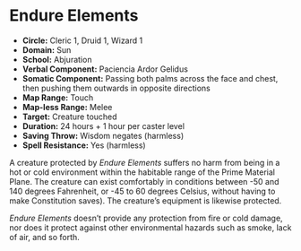 # Endure Elements

- **Circle:** Cleric 1, Druid 1, Wizard 1
- **Domain:** Sun
- **School:** Abjuration
- **Verbal Component:** Paciencia Ardor Gelidus
- **Somatic Component:** Passing both palms across the face and chest, then pushing them outwards in opposite directions
- **Map Range:** Touch
- **Map-less Range:** Melee
- **Target:** Creature touched
- **Duration:** 24 hours + 1 hour per caster level
- **Saving Throw:** Wisdom negates (harmless)
- **Spell Resistance:** Yes (harmless)

A creature protected by *Endure Elements* suffers no harm from being in a hot or cold environment within the habitable range of the Prime Material Plane. The creature can exist comfortably in conditions between -50 and 140 degrees Fahrenheit, or -45 to 60 degrees Celsius, without having to make Constitution saves). The creature’s equipment is likewise protected.

*Endure Elements* doesn’t provide any protection from fire or cold damage, nor does it protect against other environmental hazards such as smoke, lack of air, and so forth.
